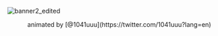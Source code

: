 ![banner2_edited](https://user-images.githubusercontent.com/23393796/158872859-32bf4dad-7f01-4c10-a3ff-e87a4c8d86e7.gif)
<div align="center">
  <p>animated by [@1041uuu](https://twitter.com/1041uuu?lang=en)</p>
 </div>
